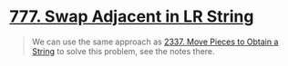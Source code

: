 # [777. Swap Adjacent in LR String](https://leetcode.com/problems/swap-adjacent-in-lr-string/)

> We can use the same approach as [2337. Move Pieces to Obtain a String](../leetcode/2337.move-pieces-to-obtain-a-string.md) to solve this problem, see the notes there.